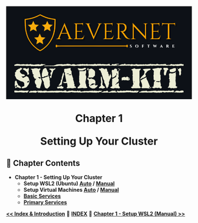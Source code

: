 <h1 align="center">
<img src="https://raw.githubusercontent.com/Ragdata/Ragdata/master/images/logo/banner/SK2-800x400.png" alt="Aevernet">

Chapter 1

Setting Up Your Cluster
</h1>

## 📖 Chapter Contents

- **Chapter 1 - Setting Up Your Cluster**
    - **Setup WSL2 (Ubuntu) [Auto](1-vm-init-auto.md) / [Manual](1-wsl-init.md)**
    - **Setup Virtual Machines [Auto](1-vm-init-auto.md) / [Manual](1-vm-init.md)**
    - [**Basic Services**](1-basic-services.md)
    - [**Primary Services**](1-primary-services.md)



[**<< Index & Introduction**](0-Index.md)  🔸  [**INDEX**](0-Index.md)  🔸  [**Chapter 1 - Setup WSL2 (Manual) >>**](1-wsl-init.md)
